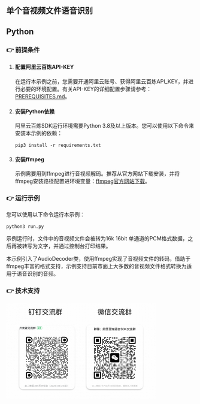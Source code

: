 [comment]: # (title and brief introduction of the sample)
## 单个音视频文件语音识别
## Python

[comment]: # (prerequisites)
### :point_right: 前提条件

1. #### 配置阿里云百炼API-KEY

    在运行本示例之前，您需要开通阿里云账号、获得阿里云百炼API_KEY，并进行必要的环境配置。有关API-KEY的详细配置步骤请参考：[PREREQUISITES.md](../../../../PREREQUISITES.md)。

1. #### 安装Python依赖

    阿里云百炼SDK运行环境需要Python 3.8及以上版本。您可以使用以下命令来安装本示例的依赖：
    ```commandline
    pip3 install -r requirements.txt
    ```
1. #### 安装ffmpeg

    示例需要用到ffmpeg进行音视频解码。推荐从官方网站下载安装，并将ffmpeg安装路径配置进环境变量：[ffmpeg官方网站下载](https://www.ffmpeg.org/download.html)。

[comment]: # (how to run the sample and expected results)
### :point_right: 运行示例
您可以使用以下命令运行本示例：

```commandline
python3 run.py
```

示例运行时，文件中的音视频文件会被转为16k 16bit 单通道的PCM格式数据，之后再被转写为文字，并通过控制台打印结果。

本示例引入了AudioDecoder类，使用ffmpeg实现了音视频文件的转码，借助于ffmpeg丰富的格式支持，示例支持目前市面上大多数的音视频文件格式转换为适用于语音识别的音频。

[comment]: # (technical support of the sample)
### :point_right: 技术支持
<img src="../../../../docs/image/groups.png" width="400"/>

    